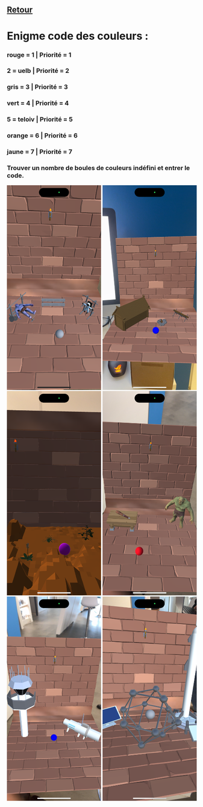 ## [Retour](/ressources/Enigmes.md)

# Enigme code des couleurs :
  
  ### rouge = 1 | Priorité = 1
 
  ### 2 = uelb | Priorité = 2
 
  ### gris = 3 | Priorité = 3
 
  ### vert = 4 | Priorité = 4
 
  ### 5 = teloiv | Priorité  = 5
 
  ### orange = 6 | Priorité = 6
 
  ### jaune = 7 | Priorité = 7
 
  ### Trouver un nombre de boules de couleurs indéfini et entrer le code.

  <p float="left">
  <img src="/Images/IMG_1578.PNG" alt="Morse" width="250" />
  <img src="/Images/IMG_1558.PNG" alt="Morse" width="250" />
  <img src="/Images/IMG_1561.PNG" alt="Morse" width="250" />
  <img src="/Images/IMG_1562.PNG" alt="Morse" width="250" />
  <img src="/Images/IMG_1563.PNG" alt="Morse" width="250" />
  <img src="/Images/IMG_1564.PNG" alt="Morse" width="250" />
</p>

